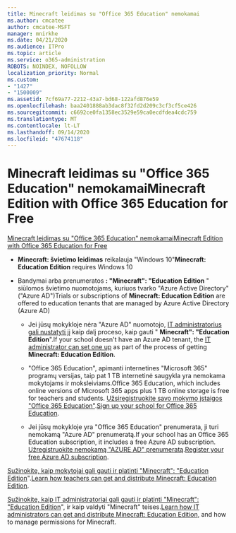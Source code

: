 ```yaml
---
title: Minecraft leidimas su "Office 365 Education" nemokamai
ms.author: cmcatee
author: cmcatee-MSFT
manager: mnirkhe
ms.date: 04/21/2020
ms.audience: ITPro
ms.topic: article
ms.service: o365-administration
ROBOTS: NOINDEX, NOFOLLOW
localization_priority: Normal
ms.custom:
- "1427"
- "1500009"
ms.assetid: 7cf69a77-2212-43a7-bd68-122afd876e59
ms.openlocfilehash: baa2401888ab3dac8f32fd2d209c3cf3cf5ce426
ms.sourcegitcommit: c6692ce0fa1358ec3529e59ca0ecdfdea4cdc759
ms.translationtype: MT
ms.contentlocale: lt-LT
ms.lasthandoff: 09/14/2020
ms.locfileid: "47674118"
---
```

# <a name="minecraft-edition-with-office-365-education-for-free"></a><span data-ttu-id="1ce14-102">Minecraft leidimas su "Office 365 Education" nemokamai</span><span class="sxs-lookup"><span data-stu-id="1ce14-102">Minecraft Edition with Office 365 Education for Free</span></span>

[<span data-ttu-id="1ce14-103">Minecraft leidimas su "Office 365 Education" nemokamai</span><span class="sxs-lookup"><span data-stu-id="1ce14-103">Minecraft Edition with Office 365 Education for Free</span></span>](https://docs.microsoft.com/education/windows/get-minecraft-for-education)
  
- <span data-ttu-id="1ce14-104">**Minecraft: švietimo leidimas** reikalauja "Windows 10"</span><span class="sxs-lookup"><span data-stu-id="1ce14-104">**Minecraft: Education Edition** requires Windows 10</span></span>

- <span data-ttu-id="1ce14-105">Bandymai arba prenumeratos **: "Minecraft": "Education Edition** " siūlomos švietimo nuomotojams, kuriuos tvarko "Azure Active Directory" ("Azure AD")</span><span class="sxs-lookup"><span data-stu-id="1ce14-105">Trials or subscriptions of **Minecraft: Education Edition** are offered to education tenants that are managed by Azure Active Directory (Azure AD)</span></span>

  - <span data-ttu-id="1ce14-106">Jei jūsų mokykloje nėra "Azure AD" nuomotojo, [IT administratorius gali nustatyti jį](https://docs.microsoft.com/education/windows/school-get-minecraft) kaip dalį proceso, kaip gauti " **Minecraft": "Education Edition**".</span><span class="sxs-lookup"><span data-stu-id="1ce14-106">If your school doesn't have an Azure AD tenant, the [IT administrator can set one up](https://docs.microsoft.com/education/windows/school-get-minecraft) as part of the process of getting **Minecraft: Education Edition**.</span></span>

  - <span data-ttu-id="1ce14-107">"Office 365 Education", apimanti internetines "Microsoft 365" programų versijas, taip pat 1 TB internetinė saugykla yra nemokama mokytojams ir moksleiviams.</span><span class="sxs-lookup"><span data-stu-id="1ce14-107">Office 365 Education, which includes online versions of Microsoft 365 apps plus 1 TB online storage is free for teachers and students.</span></span> <span data-ttu-id="1ce14-108">[Užsiregistruokite savo mokymo įstaigos "Office 365 Education"](https://products.office.com/academic/office-365-education-plan).</span><span class="sxs-lookup"><span data-stu-id="1ce14-108">[Sign up your school for Office 365 Education](https://products.office.com/academic/office-365-education-plan).</span></span>

  - <span data-ttu-id="1ce14-109">Jei jūsų mokykloje yra "Office 365 Education" prenumerata, ji turi nemokamą "Azure AD" prenumeratą.</span><span class="sxs-lookup"><span data-stu-id="1ce14-109">If your school has an Office 365 Education subscription, it includes a free Azure AD subscription.</span></span> <span data-ttu-id="1ce14-110">[Užregistruokite nemokamą "AZURE AD" prenumeratą](https://msdn.microsoft.com/library/windows/hardware/mt703369%28v=vs.85%29.aspx).</span><span class="sxs-lookup"><span data-stu-id="1ce14-110">[Register your free Azure AD subscription](https://msdn.microsoft.com/library/windows/hardware/mt703369%28v=vs.85%29.aspx).</span></span>

<span data-ttu-id="1ce14-111">[Sužinokite, kaip mokytojai gali gauti ir platinti "Minecraft": "Education Edition](https://docs.microsoft.com/education/windows/teacher-get-minecraft)".</span><span class="sxs-lookup"><span data-stu-id="1ce14-111">[Learn how teachers can get and distribute Minecraft: Education Edition](https://docs.microsoft.com/education/windows/teacher-get-minecraft).</span></span>
  
<span data-ttu-id="1ce14-112">[Sužinokite, kaip IT administratoriai gali gauti ir platinti "Minecraft": "Education Edition](https://docs.microsoft.com/education/windows/school-get-minecraft)", ir kaip valdyti "Minecraft" teises.</span><span class="sxs-lookup"><span data-stu-id="1ce14-112">[Learn how IT administrators can get and distribute Minecraft: Education Edition](https://docs.microsoft.com/education/windows/school-get-minecraft), and how to manage permissions for Minecraft.</span></span>
